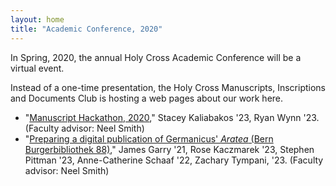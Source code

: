 ```yaml
---
layout: home
title: "Academic Conference, 2020"
---
```


In Spring, 2020, the annual Holy Cross Academic Conference will be a virtual event.

Instead of a one-time presentation, the Holy Cross Manuscripts, Inscriptions and Documents Club is hosting a web pages about our work here.  


- "[Manuscript Hackathon, 2020](hackathon/)," Stacey Kaliabakos '23, Ryan Wynn '23.  (Faculty advisor: Neel Smith)
- "[Preparing a digital publication of Germanicus' *Aratea* (Bern Burgerbibliothek 88)](germanicus/)," James Garry '21, Rose Kaczmarek '23, Stephen Pittman '23, Anne-Catherine Schaaf '22, Zachary Tympani, '23. (Faculty advisor: Neel Smith)
